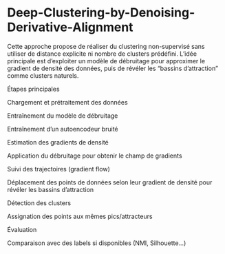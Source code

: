 # Deep-Clustering-by-Denoising-Derivative-Alignment
Cette approche propose de réaliser du clustering non-supervisé sans utiliser de distance explicite ni nombre de clusters prédéfini. L’idée principale est d’exploiter un modèle de débruitage pour approximer le gradient de densité des données, puis de révéler les “bassins d’attraction” comme clusters naturels.

Étapes principales

Chargement et prétraitement des données

Entraînement du modèle de débruitage

Entraînement d’un autoencodeur bruité 

Estimation des gradients de densité

Application du débruitage pour obtenir le champ de gradients

Suivi des trajectoires (gradient flow)

Déplacement des points de données selon leur gradient de densité pour révéler les bassins d’attraction

Détection des clusters

Assignation des points aux mêmes pics/attracteurs

Évaluation

Comparaison avec des labels si disponibles (NMI, Silhouette…)
